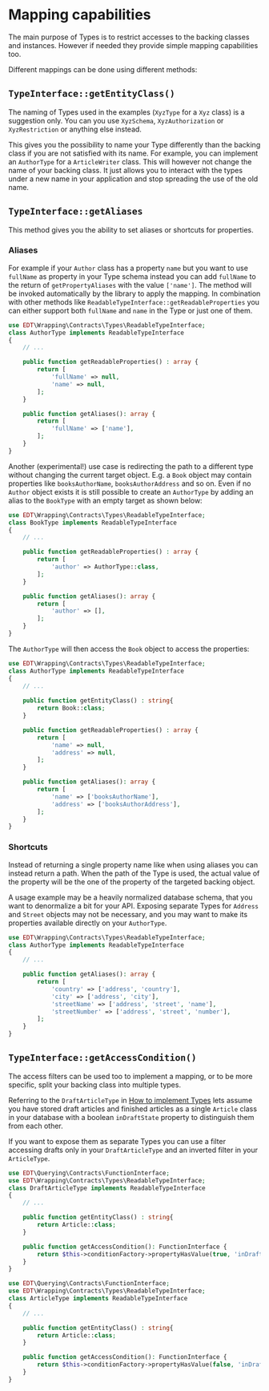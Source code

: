 # Mapping capabilities

The main purpose of Types is to restrict accesses to
the backing classes and instances. However if needed
they provide simple mapping capabilities too.

Different mappings can be done using different methods:
 
## `TypeInterface::getEntityClass()`

The naming of Types used in the examples (`XyzType` for a `Xyz` class) is a suggestion only. You
can you use `XyzSchema`, `XyzAuthorization` or `XyzRestriction` or anything else instead.

This gives you the possibility to name your Type
differently than the backing class if you are not satisfied with its name. For example, you can implement an `AuthorType` for a
`ArticleWriter` class. This will however not change the name of your backing class. It just
allows you to interact with the types under a new name in your application and stop
spreading the use of the old name.

## `TypeInterface::getAliases`

This method gives you the ability to set aliases or shortcuts for properties.

### Aliases

For example if your `Author` class has a property `name` but you want to use `fullName` as 
property in your Type schema instead you can add `fullName` to the return of `getPropertyAliases` with
the value `['name']`. The method will be invoked
automatically by the library to apply the mapping.
In combination with other methods like `ReadableTypeInterface::getReadableProperties` you
can either support both `fullName` and `name` in the Type or just one of them.

```php
use EDT\Wrapping\Contracts\Types\ReadableTypeInterface;
class AuthorType implements ReadableTypeInterface
{
    // ...

    public function getReadableProperties() : array {
        return [
            'fullName' => null,
            'name' => null,
        ];
    }

    public function getAliases(): array {
        return [
            'fullName' => ['name'],
        ];
    }
}
```

Another (experimental!) use case is redirecting the path to a different type without changing the current target object.
E.g. a `Book` object may contain properties like `booksAuthorName`, `booksAuthorAddress` and so on. Even if no `Author`
object exists it is still possible to create an `AuthorType` by adding an alias to the `BookType` with an empty target
as shown below:

```php
use EDT\Wrapping\Contracts\Types\ReadableTypeInterface;
class BookType implements ReadableTypeInterface
{
    // ...

    public function getReadableProperties() : array {
        return [
            'author' => AuthorType::class,
        ];
    }

    public function getAliases(): array {
        return [
            'author' => [],
        ];
    }
}
```

The `AuthorType` will then access the `Book` object to access the properties:

```php
use EDT\Wrapping\Contracts\Types\ReadableTypeInterface;
class AuthorType implements ReadableTypeInterface
{
    // ...
    
    public function getEntityClass() : string{
        return Book::class;
    }

    public function getReadableProperties() : array {
        return [
            'name' => null,
            'address' => null,
        ];
    }

    public function getAliases(): array {
        return [
            'name' => ['booksAuthorName'],
            'address' => ['booksAuthorAddress'],
        ];
    }
}
```

### Shortcuts

Instead of returning a single property name like when using aliases you can instead return a
path. When the path of the Type is used, the actual value of the property will be the one of the property of the targeted
backing object.

A usage example may be a heavily normalized database schema, that you want to
denormalize a bit for your API. Exposing separate Types for `Address` and `Street` objects
may not be necessary, and you may want to make its properties available directly
on your `AuthorType`.

```php
use EDT\Wrapping\Contracts\Types\ReadableTypeInterface;
class AuthorType implements ReadableTypeInterface
{
    // ...

    public function getAliases(): array {
        return [
            'country' => ['address', 'country'],
            'city' => ['address', 'city'],
            'streetName' => ['address', 'street', 'name'],
            'streetNumber' => ['address', 'street', 'number'],
        ];
    }
}
```

## `TypeInterface::getAccessCondition()`

The access filters can be used too to implement a mapping, or to be more specific, split
your backing class into multiple types.

Referring to the `DraftArticleType` in [How to implement Types](how-to-implement-types.md) lets assume
you have stored draft articles and finished articles as a single `Article` class in your database
with a boolean `inDraftState` property to distinguish them from each other.

If you want to expose them as separate Types you can use a filter accessing drafts only in your
`DraftArticleType` and an inverted filter in your `ArticleType`.

```php
use EDT\Querying\Contracts\FunctionInterface;
use EDT\Wrapping\Contracts\Types\ReadableTypeInterface;
class DraftArticleType implements ReadableTypeInterface
{
    // ...

    public function getEntityClass() : string{
        return Article::class;
    }

    public function getAccessCondition(): FunctionInterface {
        return $this->conditionFactory->propertyHasValue(true, 'inDraftState');
    }
}
```

```php
use EDT\Querying\Contracts\FunctionInterface;
use EDT\Wrapping\Contracts\Types\ReadableTypeInterface;
class ArticleType implements ReadableTypeInterface
{
    // ...

    public function getEntityClass() : string{
        return Article::class;
    }

    public function getAccessCondition(): FunctionInterface {
        return $this->conditionFactory->propertyHasValue(false, 'inDraftState');
    }
}
```
